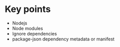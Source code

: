 # Key points
- Nodejs
- Node modules
- Ignore dependencies
- package-json dependency metadata or manifest